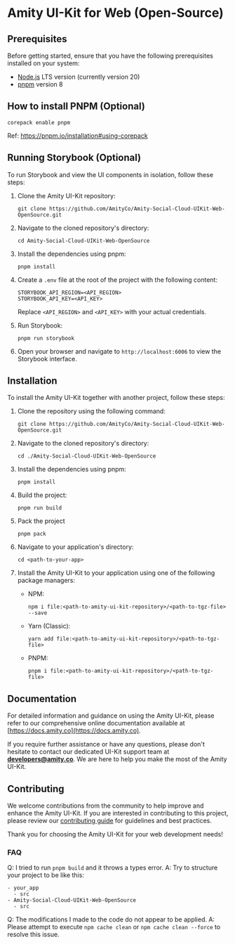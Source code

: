 # Amity UI-Kit for Web (Open-Source)

## Prerequisites

Before getting started, ensure that you have the following prerequisites installed on your system:

- [Node.js](https://nodejs.org/) LTS version (currently version 20)
- [pnpm](https://pnpm.io/) version 8

## How to install PNPM (Optional)

```
corepack enable pnpm
```

Ref: https://pnpm.io/installation#using-corepack

## Running Storybook (Optional)

To run Storybook and view the UI components in isolation, follow these steps:

1. Clone the Amity UI-Kit repository:

   ```
   git clone https://github.com/AmityCo/Amity-Social-Cloud-UIKit-Web-OpenSource.git
   ```

2. Navigate to the cloned repository's directory:

   ```
   cd Amity-Social-Cloud-UIKit-Web-OpenSource
   ```

3. Install the dependencies using pnpm:

   ```
   pnpm install
   ```

4. Create a `.env` file at the root of the project with the following content:

   ```
   STORYBOOK_API_REGION=<API_REGION>
   STORYBOOK_API_KEY=<API_KEY>
   ```

   Replace `<API_REGION>` and `<API_KEY>` with your actual credentials.

5. Run Storybook:

   ```
   pnpm run storybook
   ```

6. Open your browser and navigate to `http://localhost:6006` to view the Storybook interface.

## Installation

To install the Amity UI-Kit together with another project, follow these steps:

1. Clone the repository using the following command:

   ```
   git clone https://github.com/AmityCo/Amity-Social-Cloud-UIKit-Web-OpenSource.git
   ```

2. Navigate to the cloned repository's directory:

   ```
   cd ./Amity-Social-Cloud-UIKit-Web-OpenSource
   ```

3. Install the dependencies using pnpm:

   ```
   pnpm install
   ```

4. Build the project:

   ```
   pnpm run build
   ```

5. Pack the project

   ```
   pnpm pack
   ```

6. Navigate to your application's directory:

   ```
   cd <path-to-your-app>
   ```

7. Install the Amity UI-Kit to your application using one of the following package managers:
   - NPM:
     ```
     npm i file:<path-to-amity-ui-kit-repository>/<path-to-tgz-file> --save
     ```
   - Yarn (Classic):
     ```
     yarn add file:<path-to-amity-ui-kit-repository>/<path-to-tgz-file>
     ```
   - PNPM:
     ```
     pnpm i file:<path-to-amity-ui-kit-repository>/<path-to-tgz-file>
     ```

## Documentation

For detailed information and guidance on using the Amity UI-Kit, please refer to our comprehensive online documentation available at [https://docs.amity.co](https://docs.amity.co).

If you require further assistance or have any questions, please don't hesitate to contact our dedicated UI-Kit support team at **developers@amity.co**. We are here to help you make the most of the Amity UI-Kit.

## Contributing

We welcome contributions from the community to help improve and enhance the Amity UI-Kit. If you are interested in contributing to this project, please review our [contributing guide](https://github.com/AmityCo/Amity-Social-Cloud-UIKit-Web-OpenSource/blob/develop/contributing.md) for guidelines and best practices.

Thank you for choosing the Amity UI-Kit for your web development needs!

### FAQ

Q: I tried to run `pnpm build` and it throws a types error.
A: Try to structure your project to be like this:

```
- your_app
  - src
- Amity-Social-Cloud-UIKit-Web-OpenSource
  - src
```

Q: The modifications I made to the code do not appear to be applied.
A: Please attempt to execute `npm cache clean` or `npm cache clean --force` to resolve this issue.
